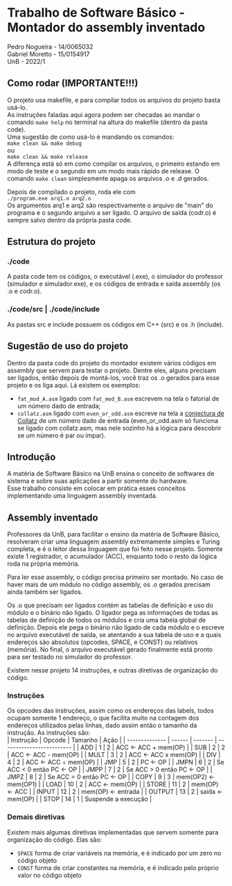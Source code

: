 # Trabalho de Software Básico - Montador do assembly inventado

Pedro Nogueira - 14/0065032  
Gabriel Moretto - 15/0154917  
UnB - 2022/1  

## Como rodar (IMPORTANTE!!!)

O projeto usa makefile, e para compilar todos os arquivos do projeto basta usá-lo.  
As instruções faladas aqui agora podem ser checadas ao mandar o comando ```make help``` no terminal na altura do makefile (dentro da pasta code).  
Uma sugestão de como usá-lo é mandando os comandos:  
```make clean && make debug```  
ou  
```make clean && make release```  
A diferença está só em como compilar os arquivos, o primeiro estando em modo de teste e o segundo em um modo mais rápido de release. O comando ```make clean``` simplesmente apaga os arquivos .o e .d gerados.  

Depois de compilado o projeto, roda ele com  
```./program.exe arq1.o arq2.o```  
Os argumentos arq1 e arq2 são respectivamente o arquivo de "main" do programa e o segundo arquivo a ser ligado. O arquivo de saída (codr.o) é sempre salvo dentro da própria pasta code.  

## Estrutura do projeto

### ./code

A pasta code tem os códigos, o executável (.exe), o simulador do professor (simulador e simulador.exe), e os códigos de entrada e saída assembly (os .o e codr.o).  

### ./code/src | ./code/include

As pastas src e include possuem os códigos em C++ (src) e os .h (include).  

## Sugestão de uso do projeto

Dentro da pasta code do projeto do montador existem vários códigos em assembly que servem para testar o projeto. Dentre eles, alguns precisam ser ligados, então depois de montá-los, você traz os .o gerados para esse projeto e os liga aqui. Lá existem os exemplos:  
- ```fat_mod_A.asm``` ligado com ```fat_mod_B.asm``` escrevem na tela o fatorial de um número dado de entrada;  
- ```collatz.asm``` ligado com ```even_or_odd.asm``` escreve na tela a [conjectura de Collatz](https://www.youtube.com/watch?v=094y1Z2wpJg) de um número dado de entrada (even_or_odd.asm só funciona se ligado com collatz.asm, mas nele sozinho há a lógica para descobrir se um número é par ou ímpar).  

## Introdução

A matéria de Software Básico na UnB ensina o conceito de softwares de sistema e sobre suas aplicações a partir somente do hardware.  
Esse trabalho consiste em colocar em prática esses conceitos implementando uma linguagem assembly inventada.  

## Assembly inventado

Professores da UnB, para facilitar o ensino da matéria de Software Básico, resolveram criar uma linguagem assembly extremamente simples e Turing completa, e é o leitor dessa linguagem que foi feito nesse projeto. Somente existe 1 registrador, o acumulador (ACC), enquanto todo o resto da lógica roda na própria memória.  

Para ler esse assembly, o código precisa primeiro ser montado. No caso de haver mais de um módulo no código assembly, os .o gerados precisam ainda também ser ligados.  

Os .o que precisam ser ligados contém as tabelas de definição e uso do módulo e o binário não ligado. O ligador pega as informações de todas as tabelas de definição de todos os módulos e cria uma tabela global de definição. Depois ele pega o binário não ligado de cada módulo e o escreve no arquivo executável de saída, se atentando a sua tabela de uso e a quais endereços são absolutos (opcodes, SPACE, e CONST) ou relativos (memória). No final, o arquivo executável gerado finalmente está pronto para ser testado no simulador do professor.  

Existem nesse projeto 14 instruções, e outras diretivas de organização do código.  

### Instruções

Os opcodes das instruções, assim como os endereços das labels, todos ocupam somente 1 endereço, o que facilita muito na contagem dos endereços utilizados pelas linhas, dado assim então o tamanho da instrução. As instruções são:  
| Instrução      | Opcode | Tamanho | Ação                      |
| -------------- | ------ | ------- | ------------------------- |
| ADD            | 1      | 2       | ACC <- ACC + mem(OP)      |
| SUB            | 2      | 2       | ACC <- ACC - mem(OP)      |
| MULT           | 3      | 2       | ACC <- ACC x mem(OP)      |
| DIV            | 4      | 2       | ACC <- ACC ÷ mem(OP)      |
| JMP            | 5      | 2       | PC <- OP                  |
| JMPN           | 6      | 2       | Se ACC < 0 então PC <- OP |
| JMPP           | 7      | 2       | Se ACC > 0 então PC <- OP |
| JMPZ           | 8      | 2       | Se ACC = 0 então PC <- OP |
| COPY           | 9      | 3       | mem(OP2) <- mem(OP1)      |
| LOAD           | 10     | 2       | ACC <- mem(OP)            |
| STORE          | 11     | 2       | mem(OP) <- ACC            |
| INPUT          | 12     | 2       | mem(OP) <- entrada        |
| OUTPUT         | 13     | 2       | saída <- mem(OP)          |
| STOP           | 14     | 1       | Suspende a execução       |

### Demais diretivas

Existem mais algumas diretivas implementadas que servem somente para organização do código. Elas são:  
- ```SPACE``` forma de criar variáveis na memória, e é indicado por um zero no código objeto  
- ```CONST``` forma de criar constantes na memória, e é indicado pelo próprio valor no código objeto  
